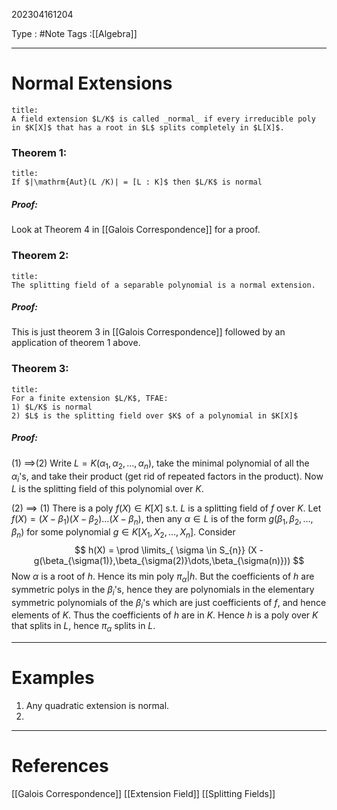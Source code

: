 202304161204

Type : #Note
Tags :[[Algebra]]

---
# Normal Extensions
```ad-note
title:
A field extension $L/K$ is called _normal_ if every irreducible poly in $K[X]$ that has a root in $L$ splits completely in $L[X]$.
```

### Theorem 1:
```ad-note
title:
If $|\mathrm{Aut}(L /K)| = [L : K]$ then $L/K$ is normal
```
##### Proof:
Look at Theorem 4 in [[Galois Correspondence]] for a proof.

### Theorem 2:
```ad-note
title:
The splitting field of a separable polynomial is a normal extension.
```
##### Proof:
This is just theorem 3 in [[Galois Correspondence]] followed by an application of theorem 1 above.

### Theorem 3:
```ad-note
title:
For a finite extension $L/K$, TFAE:
1) $L/K$ is normal
2) $L$ is the splitting field over $K$ of a polynomial in $K[X]$
```
##### Proof:
(1) $\implies$(2)
Write $L = K(\alpha_{1},\alpha_{2},\dots,\alpha_{n})$, take the minimal polynomial of all the $\alpha_{i}$'s, and take their product (get rid of repeated factors in the product). Now $L$ is the splitting field of this polynomial over $K$.

(2) $\implies$ (1)
There is a poly $f(X) \in K[X]$ s.t. $L$ is a splitting field of $f$ over $K$.
Let $f(X) = (X-\beta_{1})(X-\beta_{2})\dots(X-\beta_{n})$, then any $\alpha \in L$ is of the form $g(\beta_{1},\beta_{2},\dots,\beta_{n})$ for some polynomial $g \in K[X_{1},X_{2},\dots,X_{n}]$. 
Consider 
$$
h(X) = \prod \limits_{ \sigma \in S_{n}} (X - g(\beta_{\sigma(1)},\beta_{\sigma(2)}\dots,\beta_{\sigma(n)}))
$$
Now $\alpha$ is a root of $h$. Hence its min poly $\pi_{\alpha} | h$. But the coefficients of $h$ are symmetric polys in the $\beta_{i}$'s, hence they are polynomials in the elementary symmetric polynomials of the $\beta_{i}$'s which are just coefficients of $f$, and hence elements of $K$. Thus the coefficients of $h$ are in $K$. Hence $h$ is a poly over $K$ that splits in $L$, hence $\pi_{\alpha}$ splits in $L$.


---
# Examples
1. Any quadratic extension is normal.
2. 

---
# References
[[Galois Correspondence]]
[[Extension Field]]
[[Splitting Fields]]


